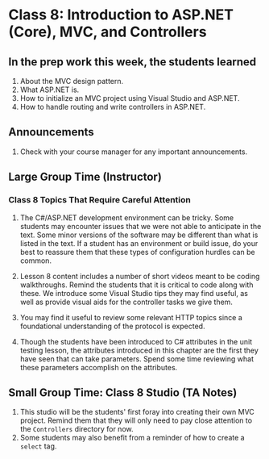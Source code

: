 # Class 8: Introduction to ASP.NET (Core), MVC, and Controllers

## In the prep work this week, the students learned

1. About the MVC design pattern.
1. What ASP.NET is.
1. How to initialize an MVC project using Visual Studio and ASP.NET.
1. How to handle routing and write controllers in ASP.NET.

## Announcements

1. Check with your course manager for any important announcements.

## Large Group Time (Instructor)

### Class 8 Topics That Require Careful Attention

1. The C#/ASP.NET development environment can be tricky. Some students may encounter issues that we were not able to anticipate in the text. Some minor versions of the software may be different than what is listed in the text. If a student has an environment or build issue, do your best to reassure them that these types of configuration hurdles can be common.

1. Lesson 8 content includes a number of short videos meant to be coding walkthroughs. Remind the students that it is critical to code along with these. We introduce some Visual Studio tips they may find useful, as well as provide visual aids for the controller tasks we give them.

1. You may find it useful to review some relevant HTTP topics since a foundational understanding of the protocol is expected.

1. Though the students have been introduced to C# attributes in the unit testing lesson, the attributes introduced in this chapter are the first they have seen that can take parameters. Spend some time reviewing what these parameters accomplish on the attributes.

## Small Group Time: Class 8 Studio (TA Notes)

1. This studio will be the students' first foray into creating their own MVC project. Remind them that they will only need to pay close attention to the ``Controllers`` directory for now.
1. Some students may also benefit from a reminder of how to create a ``select`` tag.
